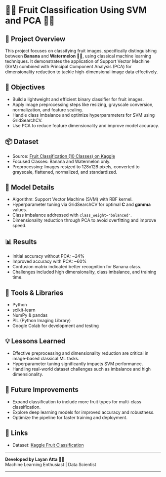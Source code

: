 # 🍌🍉 Fruit Classification Using SVM and PCA 🍉🍌

## 🚀 Project Overview  
This project focuses on classifying fruit images, specifically distinguishing between **Banana** and **Watermelon** 🍌🍉, using classical machine learning techniques. It demonstrates the application of Support Vector Machine (SVM) combined with Principal Component Analysis (PCA) for dimensionality reduction to tackle high-dimensional image data effectively.

## 🎯 Objectives  
- Build a lightweight and efficient binary classifier for fruit images.  
- Apply image preprocessing steps like resizing, grayscale conversion, normalization, and feature scaling.  
- Handle class imbalance and optimize hyperparameters for SVM using GridSearchCV.  
- Use PCA to reduce feature dimensionality and improve model accuracy.

## 📦 Dataset  
- Source: [Fruit Classification (10 Classes) on Kaggle](https://www.kaggle.com/datasets/karimabdulnabi/fruit-classification10-class)  
- Focused Classes: Banana and Watermelon only.  
- Preprocessing: Images resized to 128x128 pixels, converted to grayscale, flattened, normalized, and standardized.

## 🧠 Model Details  
- Algorithm: Support Vector Machine (SVM) with RBF kernel.  
- Hyperparameter tuning via GridSearchCV for optimal **C** and **gamma** values.  
- Class imbalance addressed with `class_weight='balanced'`.  
- Dimensionality reduction through PCA to avoid overfitting and improve speed.

## 📊 Results  
- Initial accuracy without PCA: ~24%  
- Improved accuracy with PCA: ~60%  
- Confusion matrix indicated better recognition for Banana class.  
- Challenges included high dimensionality, class imbalance, and training time.

## 🔧 Tools & Libraries  
- Python  
- scikit-learn  
- NumPy & pandas  
- PIL (Python Imaging Library)  
- Google Colab for development and testing

## 💡 Lessons Learned  
- Effective preprocessing and dimensionality reduction are critical in image-based classical ML tasks.  
- Hyperparameter tuning significantly impacts SVM performance.  
- Handling real-world dataset challenges such as imbalance and high dimensionality.

## 🚀 Future Improvements  
- Expand classification to include more fruit types for multi-class classification.  
- Explore deep learning models for improved accuracy and robustness.  
- Optimize the pipeline for faster training and deployment.

## 🔗 Links  
- Dataset: [Kaggle Fruit Classification](https://www.kaggle.com/datasets/karimabdulnabi/fruit-classification10-class)  

---

**Developed by Layan Atta** 👩‍💻  
Machine Learning Enthusiast | Data Scientist  

---

